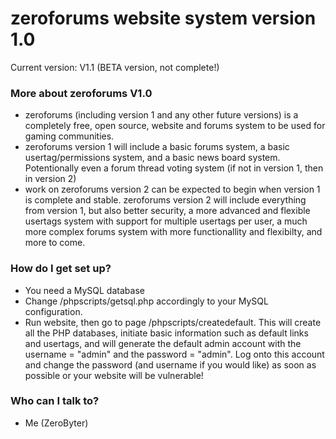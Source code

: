 # zeroforums website system version 1.0 #

Current version: V1.1 (BETA version, not complete!)

### More about zeroforums V1.0 ###
* zeroforums (including version 1 and any other future versions) is a completely free, open source, website and forums system to be used for gaming communities.
* zeroforums version 1 will include a basic forums system, a basic usertag/permissions system, and a basic news board system. Potentionally even a forum thread voting system (if not in version 1, then in version 2)
* work on zeroforums version 2 can be expected to begin when version 1 is complete and stable. zeroforums version 2 will include everything from version 1, but also better security, a more advanced and flexible usertags system with support for multiple usertags per user, a much more complex forums system with more functionallity and flexibilty, and more to come.

### How do I get set up? ###

* You need a MySQL database
* Change /phpscripts/getsql.php accordingly to your MySQL configuration.
* Run website, then go to page /phpscripts/createdefault. This will create all the PHP databases, initiate basic information such as default links and usertags, and will generate the default admin account with the username = "admin" and the password = "admin". Log onto this account and change the password (and username if you would like) as soon as possible or your website will be vulnerable!

### Who can I talk to? ###

* Me (ZeroByter)
